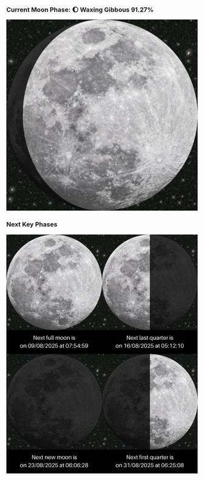 ### Current Moon Phase: 🌔 Waxing Gibbous 91.27%
![Moon Phase](moonphase.png)
### Next Key Phases
![Gallery](gallery.png)